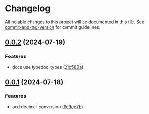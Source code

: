 # Changelog

All notable changes to this project will be documented in this file. See [commit-and-tag-version](https://github.com/absolute-version/commit-and-tag-version) for commit guidelines.

## [0.0.2](https://github.com/fxss5201/conversion-library/compare/v0.0.1...v0.0.2) (2024-07-19)


### Features

* docs use typedoc, types ([21c580a](https://github.com/fxss5201/conversion-library/commit/21c580afa7f1af48fd7ea1199bd95e3109da5589))

## [0.0.1](https://github.com/fxss5201/conversion-library/compare/9c9ee7b66db82ee6c24e895d544cc222a151c6e6...v0.0.1) (2024-07-18)


### Features

* add decimal-conversion ([9c9ee7b](https://github.com/fxss5201/conversion-library/commit/9c9ee7b66db82ee6c24e895d544cc222a151c6e6))
